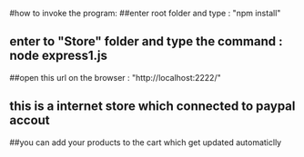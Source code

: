 #how to invoke the program:
##enter root folder and type : "npm install"
## enter to "Store" folder and type the command : node express1.js
##open this url on the browser  : "http://localhost:2222/"


## this is a internet store which connected to paypal accout 
##you can add your products to the cart which get updated automaticlly